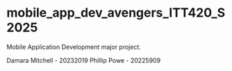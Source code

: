 # mobile_app_dev_avengers_ITT420_S2025
Mobile Application Development major project.

Damara Mitchell - 20232019
Phillip Powe - 20225909 
